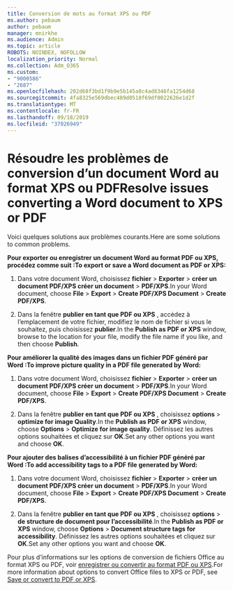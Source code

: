```yaml
---
title: Conversion de mots au format XPS ou PDF
ms.author: pebaum
author: pebaum
manager: mnirkhe
ms.audience: Admin
ms.topic: article
ROBOTS: NOINDEX, NOFOLLOW
localization_priority: Normal
ms.collection: Adm_O365
ms.custom:
- "9000586"
- "2687"
ms.openlocfilehash: 202d68f3bd1f9b9e5b145a8c4ad8346fa1254d68
ms.sourcegitcommit: 4fa8325e569dbec489d0518f69df0022626e1d2f
ms.translationtype: MT
ms.contentlocale: fr-FR
ms.lasthandoff: 09/18/2019
ms.locfileid: "37026949"
---
```

# <a name="resolve-issues-converting-a-word-document-to-xps-or-pdf"></a><span data-ttu-id="c4358-102">Résoudre les problèmes de conversion d’un document Word au format XPS ou PDF</span><span class="sxs-lookup"><span data-stu-id="c4358-102">Resolve issues converting a Word document to XPS or PDF</span></span>

<span data-ttu-id="c4358-103">Voici quelques solutions aux problèmes courants.</span><span class="sxs-lookup"><span data-stu-id="c4358-103">Here are some solutions to common problems.</span></span> 

<span data-ttu-id="c4358-104">**Pour exporter ou enregistrer un document Word au format PDF ou XPS, procédez comme suit :**</span><span class="sxs-lookup"><span data-stu-id="c4358-104">**To export or save a Word document as PDF or XPS:**</span></span>

1. <span data-ttu-id="c4358-105">Dans votre document Word, choisissez **fichier** > **Exporter** > **créer un document PDF/XPS créer un document** > **PDF/XPS**.</span><span class="sxs-lookup"><span data-stu-id="c4358-105">In your Word document, choose  **File** > **Export** > **Create PDF/XPS Document** > **Create PDF/XPS**.</span></span>

2. <span data-ttu-id="c4358-106">Dans la fenêtre **publier en tant que PDF ou XPS** , accédez à l’emplacement de votre fichier, modifiez le nom de fichier si vous le souhaitez, puis choisissez **publier**.</span><span class="sxs-lookup"><span data-stu-id="c4358-106">In the **Publish as PDF or XPS** window, browse to the location for your file, modify the file name if you like, and then choose **Publish**.</span></span>

<span data-ttu-id="c4358-107">**Pour améliorer la qualité des images dans un fichier PDF généré par Word :**</span><span class="sxs-lookup"><span data-stu-id="c4358-107">**To improve picture quality in a PDF file generated by Word:**</span></span>

1. <span data-ttu-id="c4358-108">Dans votre document Word, choisissez **fichier** > **Exporter** > **créer un document PDF/XPS créer un document** > **PDF/XPS**.</span><span class="sxs-lookup"><span data-stu-id="c4358-108">In your Word document, choose  **File** > **Export** > **Create PDF/XPS Document** > **Create PDF/XPS**.</span></span>

2. <span data-ttu-id="c4358-109">Dans la fenêtre **publier en tant que PDF ou XPS** , choisissez **options** > **optimize for image Quality**.</span><span class="sxs-lookup"><span data-stu-id="c4358-109">In the **Publish as PDF or XPS** window, choose **Options** > **Optimize for image quality**.</span></span> <span data-ttu-id="c4358-110">Définissez les autres options souhaitées et cliquez sur **OK**.</span><span class="sxs-lookup"><span data-stu-id="c4358-110">Set any other options you want and choose **OK**.</span></span> 

<span data-ttu-id="c4358-111">**Pour ajouter des balises d’accessibilité à un fichier PDF généré par Word :**</span><span class="sxs-lookup"><span data-stu-id="c4358-111">**To add accessibility tags to a PDF file generated by Word:**</span></span>
 
1. <span data-ttu-id="c4358-112">Dans votre document Word, choisissez **fichier** > **Exporter** > **créer un document PDF/XPS créer un document** > **PDF/XPS**.</span><span class="sxs-lookup"><span data-stu-id="c4358-112">In your Word document, choose  **File** > **Export** > **Create PDF/XPS Document** > **Create PDF/XPS**.</span></span>

2. <span data-ttu-id="c4358-113">Dans la fenêtre **publier en tant que PDF ou XPS** , choisissez **options** > **de structure de document pour l’accessibilité**.</span><span class="sxs-lookup"><span data-stu-id="c4358-113">In the **Publish as PDF or XPS** window, choose **Options** > **Document structure tags for accessibility**.</span></span> <span data-ttu-id="c4358-114">Définissez les autres options souhaitées et cliquez sur **OK**.</span><span class="sxs-lookup"><span data-stu-id="c4358-114">Set any other options you want and choose **OK**.</span></span>

<span data-ttu-id="c4358-115">Pour plus d’informations sur les options de conversion de fichiers Office au format XPS ou PDF, voir [enregistrer ou convertir au format PDF ou XPS](https://support.office.com/article/d85416c5-7d77-4fd6-a216-6f4bf7c7c110).</span><span class="sxs-lookup"><span data-stu-id="c4358-115">For more information about options to convert Office files to XPS or PDF, see [Save or convert to PDF or XPS](https://support.office.com/article/d85416c5-7d77-4fd6-a216-6f4bf7c7c110).</span></span>